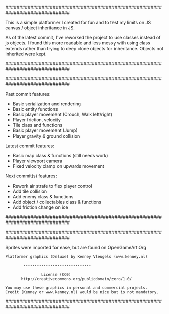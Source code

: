 
###############################################################################

This is a simple platformer I created for fun and to test my limits on JS canvas / object inheritance in JS.

As of the latest commit, I've reworked the project to use classes instead of js objects.
I found this more readable and less messy with using class extends rather than trying to deep clone
objects for inheritance. Objects not inherited were kept.

###############################################################################


###############################################################################

Past commit features:
- Basic serialization and rendering
- Basic entity functions
- Basic player movement (Crouch, Walk left/right)
- Player friction, velocity
- Tile class and functions
- Basic player movement (Jump)
- Player gravity & ground collision

Latest commit features:
- Basic map class & functions (still needs work)
- Player viewport camera
- Fixed velocity clamp on upwards movement

Next commit(s) features:
- Rework air strafe to flex player control
- Add tile collision
- Add enemy class & functions
- Add object / collectables class & functions
- Add friction change on ice

###############################################################################


###############################################################################

Sprites were imported for ease, but are found on OpenGameArt.Org

	Platformer graphics (Deluxe) by Kenney Vleugels (www.kenney.nl)

			------------------------------

			        License (CC0)
	       http://creativecommons.org/publicdomain/zero/1.0/

	You may use these graphics in personal and commercial projects.
	Credit (Kenney or www.kenney.nl) would be nice but is not mandatory.

###############################################################################